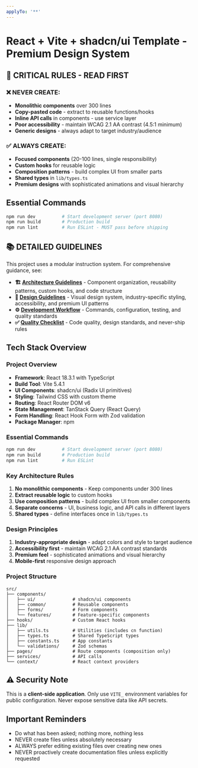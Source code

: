 ```yaml
---
applyTo: '**'
---
```

# React + Vite + shadcn/ui Template - Premium Design System

## 🚨 CRITICAL RULES - READ FIRST

### ❌ NEVER CREATE:
- **Monolithic components** over 300 lines
- **Copy-pasted code** - extract to reusable functions/hooks
- **Inline API calls** in components - use service layer
- **Poor accessibility** - maintain WCAG 2.1 AA contrast (4.5:1 minimum)
- **Generic designs** - always adapt to target industry/audience

### ✅ ALWAYS CREATE:
- **Focused components** (20-100 lines, single responsibility)
- **Custom hooks** for reusable logic
- **Composition patterns** - build complex UI from smaller parts
- **Shared types** in `lib/types.ts` 
- **Premium designs** with sophisticated animations and visual hierarchy

## Essential Commands
```bash
npm run dev          # Start development server (port 8080)
npm run build        # Production build  
npm run lint         # Run ESLint - MUST pass before shipping
```

## 📚 DETAILED GUIDELINES

This project uses a modular instruction system. For comprehensive guidance, see:

- **🏗️ [Architecture Guidelines](./architecture.instructions.md)** - Component organization, reusability patterns, custom hooks, and code structure
- **🎨 [Design Guidelines](./design.instructions.md)** - Visual design system, industry-specific styling, accessibility, and premium UI patterns
- **⚙️ [Development Workflow](./development.instructions.md)** - Commands, configuration, testing, and quality standards
- **✅ [Quality Checklist](./quality.instructions.md)** - Code quality, design standards, and never-ship rules

## Tech Stack Overview

### Project Overview
- **Framework**: React 18.3.1 with TypeScript
- **Build Tool**: Vite 5.4.1
- **UI Components**: shadcn/ui (Radix UI primitives)
- **Styling**: Tailwind CSS with custom theme
- **Routing**: React Router DOM v6
- **State Management**: TanStack Query (React Query)
- **Form Handling**: React Hook Form with Zod validation
- **Package Manager**: npm

### Essential Commands
```bash
npm run dev          # Start development server (port 8080)
npm run build        # Production build
npm run lint         # Run ESLint
```

### Key Architecture Rules
1. **No monolithic components** - Keep components under 300 lines
2. **Extract reusable logic** to custom hooks
3. **Use composition patterns** - build complex UI from smaller components
4. **Separate concerns** - UI, business logic, and API calls in different layers
5. **Shared types** - define interfaces once in `lib/types.ts`

### Design Principles
1. **Industry-appropriate design** - adapt colors and style to target audience
2. **Accessibility first** - maintain WCAG 2.1 AA contrast standards
3. **Premium feel** - sophisticated animations and visual hierarchy
4. **Mobile-first** responsive design approach

### Project Structure
```
src/
├── components/
│   ├── ui/              # shadcn/ui components
│   ├── common/          # Reusable components  
│   ├── forms/           # Form components
│   └── features/        # Feature-specific components
├── hooks/               # Custom React hooks
├── lib/
│   ├── utils.ts         # Utilities (includes cn function)
│   ├── types.ts         # Shared TypeScript types
│   ├── constants.ts     # App constants
│   └── validations/     # Zod schemas
├── pages/               # Route components (composition only)
├── services/            # API calls
└── context/             # React context providers
```

## ⚠️ Security Note
This is a **client-side application**. Only use `VITE_` environment variables for public configuration. Never expose sensitive data like API secrets.

## Important Reminders
- Do what has been asked; nothing more, nothing less
- NEVER create files unless absolutely necessary
- ALWAYS prefer editing existing files over creating new ones
- NEVER proactively create documentation files unless explicitly requested